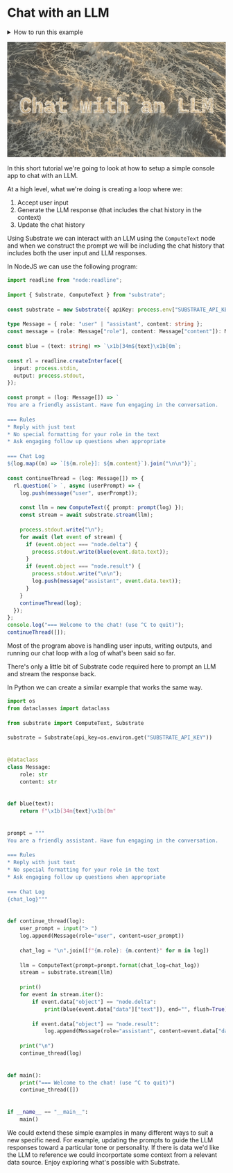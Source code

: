 # Chat with an LLM

<details>
<summary>How to run this example</summary>
<br/>

```bash
# Set your API key as an environment variable.
export SUBSTRATE_API_KEY=ENTER_YOUR_KEY

# Run the TypeScript example

cd typescript                    # Navigate to the typescript example
npm install                      # Install dependencies
npm start                        # Run the example

# Run the Python example

# Using poetry

cd python                        # Navigate to the python example
poetry install                   # Install dependencies and build the example
poetry run main                  # Run the example
```

</details>

![hero](hero.png)

In this short tutorial we're going to look at how to setup a simple console app to chat with an LLM. 

At a high level, what we're doing is creating a loop where we:
1. Accept user input
2. Generate the LLM response (that includes the chat history in the context)
3. Update the chat history

Using Substrate we can interact with an LLM using the `ComputeText` node and when we construct the prompt
we will be including the chat history that includes both the user input and LLM responses.

In NodeJS we can use the following program:

```typescript
import readline from "node:readline";

import { Substrate, ComputeText } from "substrate";

const substrate = new Substrate({ apiKey: process.env["SUBSTRATE_API_KEY"] });

type Message = { role: "user" | "assistant", content: string };
const message = (role: Message["role"], content: Message["content"]): Message => ({ role, content });

const blue = (text: string) => `\x1b[34m${text}\x1b[0m`;

const rl = readline.createInterface({
  input: process.stdin,
  output: process.stdout,
});

const prompt = (log: Message[]) => `
You are a friendly assistant. Have fun engaging in the conversation.

=== Rules
* Reply with just text
* No special formatting for your role in the text
* Ask engaging follow up questions when appropriate

=== Chat Log
${log.map((m) => `[${m.role}]: ${m.content}`).join("\n\n")}`;

const continueThread = (log: Message[]) => {
  rl.question(`> `, async (userPrompt) => {
    log.push(message("user", userPrompt));

    const llm = new ComputeText({ prompt: prompt(log) });
    const stream = await substrate.stream(llm);

    process.stdout.write("\n");
    for await (let event of stream) {
      if (event.object === "node.delta") {
        process.stdout.write(blue(event.data.text));
      }
      if (event.object === "node.result") {
        process.stdout.write("\n\n");
        log.push(message("assistant", event.data.text));
      }
    }
    continueThread(log);
  });
};
console.log("=== Welcome to the chat! (use ^C to quit)");
continueThread([]);
```

Most of the program above is handling user inputs, writing outputs, and running our chat loop with a log of what's been said so far.

There's only a little bit of Substrate code required here to prompt an LLM and stream the response back.

In Python we can create a similar example that works the same way.

```python
import os
from dataclasses import dataclass

from substrate import ComputeText, Substrate

substrate = Substrate(api_key=os.environ.get("SUBSTRATE_API_KEY"))


@dataclass
class Message:
    role: str
    content: str


def blue(text):
    return f"\x1b[34m{text}\x1b[0m"


prompt = """
You are a friendly assistant. Have fun engaging in the conversation.

=== Rules
* Reply with just text
* No special formatting for your role in the text
* Ask engaging follow up questions when appropriate

=== Chat Log
{chat_log}"""


def continue_thread(log):
    user_prompt = input("> ")
    log.append(Message(role="user", content=user_prompt))

    chat_log = "\n".join([f"{m.role}: {m.content}" for m in log])

    llm = ComputeText(prompt=prompt.format(chat_log=chat_log))
    stream = substrate.stream(llm)

    print()
    for event in stream.iter():
        if event.data["object"] == "node.delta":
            print(blue(event.data["data"]["text"]), end="", flush=True)

        if event.data["object"] == "node.result":
            log.append(Message(role="assistant", content=event.data["data"]["text"]))

    print("\n")
    continue_thread(log)


def main():
    print("=== Welcome to the chat! (use ^C to quit)")
    continue_thread([])


if __name__ == "__main__":
    main()
```

We could extend these simple examples in many different ways to suit a new specific need. For example,
updating the prompts to guide the LLM responses toward a particular tone or personality. If there is 
data we'd like the LLM to reference we could incorportate some context from a relevant data source. Enjoy
exploring what's possible with Substrate.

